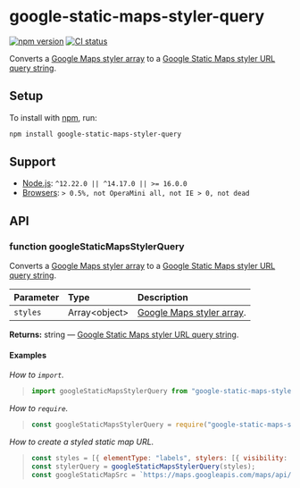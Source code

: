 # google-static-maps-styler-query

[![npm version](https://badgen.net/npm/v/google-static-maps-styler-query)](https://npm.im/google-static-maps-styler-query) [![CI status](https://github.com/jaydenseric/google-static-maps-styler-query/workflows/CI/badge.svg)](https://github.com/jaydenseric/google-static-maps-styler-query/actions)

Converts a [Google Maps styler array](https://developers.google.com/maps/documentation/javascript/style-reference) to a [Google Static Maps styler URL query string](https://developers.google.com/maps/documentation/maps-static/styling).

## Setup

To install with [npm](https://npmjs.com/get-npm), run:

```sh
npm install google-static-maps-styler-query
```

## Support

- [Node.js](https://nodejs.org): `^12.22.0 || ^14.17.0 || >= 16.0.0`
- [Browsers](https://npm.im/browserslist): `> 0.5%, not OperaMini all, not IE > 0, not dead`

## API

### function googleStaticMapsStylerQuery

Converts a [Google Maps styler array](https://developers.google.com/maps/documentation/javascript/style-reference) to a [Google Static Maps styler URL query string](https://developers.google.com/maps/documentation/maps-static/styling).

| Parameter | Type | Description |
| :-- | :-- | :-- |
| `styles` | Array\<object> | [Google Maps styler array](https://developers.google.com/maps/documentation/javascript/style-reference). |

**Returns:** string — [Google Static Maps styler URL query string](https://developers.google.com/maps/documentation/maps-static/styling).

#### Examples

_How to `import`._

> ```js
> import googleStaticMapsStylerQuery from "google-static-maps-styler-query";
> ```

_How to `require`._

> ```js
> const googleStaticMapsStylerQuery = require("google-static-maps-styler-query");
> ```

_How to create a styled static map URL._

> ```js
> const styles = [{ elementType: "labels", stylers: [{ visibility: "off" }] }];
> const stylerQuery = googleStaticMapsStylerQuery(styles);
> const googleStaticMapSrc = `https://maps.googleapis.com/maps/api/staticmap?center=Australia&size=250x200${stylerQuery}`;
> ```
